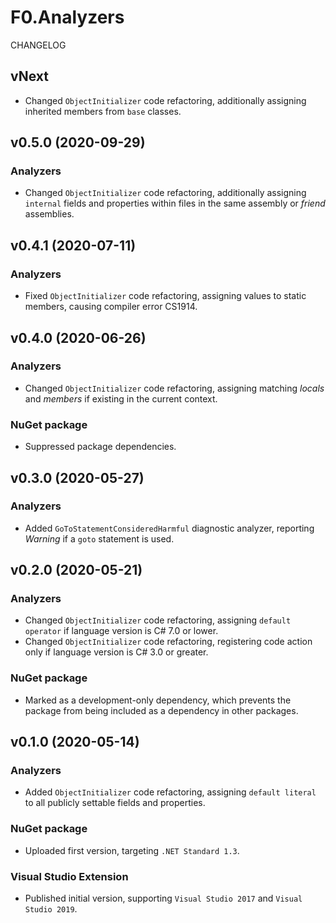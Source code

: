 # F0.Analyzers
CHANGELOG

## vNext
- Changed `ObjectInitializer` code refactoring, additionally assigning inherited members from `base` classes.

## v0.5.0 (2020-09-29)
### Analyzers
- Changed `ObjectInitializer` code refactoring, additionally assigning `internal` fields and properties within files in the same assembly or _friend_ assemblies.

## v0.4.1 (2020-07-11)
### Analyzers
- Fixed `ObjectInitializer` code refactoring, assigning values to static members, causing compiler error CS1914.

## v0.4.0 (2020-06-26)
### Analyzers
- Changed `ObjectInitializer` code refactoring, assigning matching _locals_ and _members_ if existing in the current context.

### NuGet package
- Suppressed package dependencies.

## v0.3.0 (2020-05-27)
### Analyzers
- Added `GoToStatementConsideredHarmful` diagnostic analyzer, reporting _Warning_ if a `goto` statement is used.

## v0.2.0 (2020-05-21)
### Analyzers
- Changed `ObjectInitializer` code refactoring, assigning `default operator` if language version is C# 7.0 or lower.
- Changed `ObjectInitializer` code refactoring, registering code action only if language version is C# 3.0 or greater.

### NuGet package
- Marked as a development-only dependency, which prevents the package from being included as a dependency in other packages.

## v0.1.0 (2020-05-14)
### Analyzers
- Added `ObjectInitializer` code refactoring, assigning `default literal` to all publicly settable fields and properties.

### NuGet package
- Uploaded first version, targeting `.NET Standard 1.3`.

### Visual Studio Extension
- Published initial version, supporting `Visual Studio 2017` and `Visual Studio 2019`.
